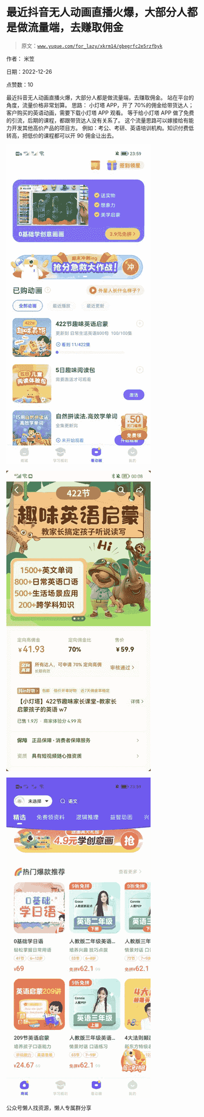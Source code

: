 # 最近抖音无人动画直播火爆，大部分人都是做流量端，去赚取佣金

> 原文：[`www.yuque.com/for_lazy/xkrm14/gbegrfc2e5rzfbyk`](https://www.yuque.com/for_lazy/xkrm14/gbegrfc2e5rzfbyk)



作者： 米笠



日期：2022-12-26



点赞数：10



最近抖音无人动画直播火爆，大部分人都是做流量端，去赚取佣金。 站在平台的角度，流量价格非常划算。 思路： 小灯塔 APP，开了 70%的佣金给带货达人； 客户购买的英语动画，需要下载小灯塔 APP 观看。 等于给小灯塔 APP 做了免费的引流，后期的课程，都跟带货达人没有关系了。 这个流量思路可以嫁接给有能力开发其他高价产品的项目方。 例如：考公、考研、英语培训机构。知识付费低转高，把低价的课程都可以开 90 佣金让出去。



![](img/ab521107e409f81326870330963dd7cb.png)



![](img/be80b3ed56e930ebff85331bf313a9ba.png)



![](img/0e1e9ba78a1d08df53acdfab0a5c0fe6.png)



公众号懒人找资源，懒人专属群分享

